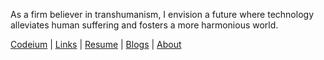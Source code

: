 As a firm believer in transhumanism, I envision a future where technology alleviates human suffering and fosters a more harmonious world.

[Codeium](https://codeium.com/profile/broisnischal) | [Links](https://nischal-dahal.com.np/links) | [Resume](https://nischal-dahal.com.np/resume) | [Blogs](https://nischal-dahal.com.np/blog) | [About](https://nischal-dahal.com.np/about)
